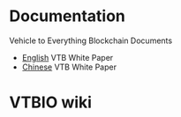 # Documentation
Vehicle to Everything Blockchain Documents

- [English](VTBWhitePaper.md) VTB White Paper
- [Chinese](zh-CN/VTBWhitePaper.md) VTB White Paper

# VTBIO wiki
